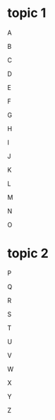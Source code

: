 # topic 1

A

B

C

D

E

F

G

H

I

J

K

L

M

N

O

# topic 2

P

Q

R

S

T

U

V

W

X

Y

Z























